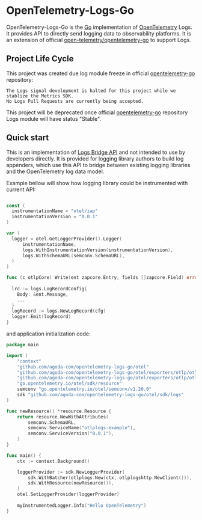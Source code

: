 # OpenTelemetry-Logs-Go

OpenTelemetry-Logs-Go is the [Go](https://golang.org) implementation of [OpenTelemetry](https://opentelemetry.io/) Logs.
It provides API to directly send logging data to observability platforms. It is an extension of official
[open-telemetry/opentelemetry-go](https://github.com/open-telemetry/opentelemetry-go) to support Logs.

## Project Life Cycle

This project was created due log module freeze in
official [opentelemetry-go](https://github.com/open-telemetry/opentelemetry-go) repository:

```
The Logs signal development is halted for this project while we stablize the Metrics SDK. 
No Logs Pull Requests are currently being accepted.
```

This project will be deprecated once official [opentelemetry-go](https://github.com/open-telemetry/opentelemetry-go)
repository Logs module will have status "Stable".

## Quick start

This is an implementation of [Logs Bridge API](https://opentelemetry.io/docs/specs/otel/logs/bridge-api/) and not
intended to use by developers directly. It is provided for logging library authors to build log appenders, which use
this API to bridge between existing logging libraries and the OpenTelemetry log data model.

Example bellow will show how logging library could be instrumented with current API:

```go

const (
  instrumentationName = "otel/zap"
  instrumentationVersion = "0.0.1"
)

var (
  logger = otel.GetLoggerProvider().Logger(
      instrumentationName,
      logs.WithInstrumentationVersion(instrumentationVersion),
      logs.WithSchemaURL(semconv.SchemaURL),
  )
)

func (c otlpCore) Write(ent zapcore.Entry, fields []zapcore.Field) error {
	
  lrc := logs.LogRecordConfig{
    Body: &ent.Message,
	...
  }
  logRecord := logs.NewLogRecord(cfg)
  logger.Emit(logRecord)
}
```

and application initialization code:

```go
package main

import (
	"context"
	"github.com/agoda-com/opentelemetry-logs-go/otel"
	"github.com/agoda-com/opentelemetry-logs-go/otel/exporters/otlp/otlplogs"
	"github.com/agoda-com/opentelemetry-logs-go/otel/exporters/otlp/otlplogs/otlplogshttp"
	"go.opentelemetry.io/otel/sdk/resource"
	semconv "go.opentelemetry.io/otel/semconv/v1.20.0"
	sdk "github.com/agoda-com/opentelemetry-logs-go/otel/sdk/logs"
)

func newResource() *resource.Resource {
	return resource.NewWithAttributes(
		semconv.SchemaURL,
		semconv.ServiceName("otlplogs-example"),
		semconv.ServiceVersion("0.0.1"),
	)
}

func main() {
	ctx := context.Background()

	loggerProvider := sdk.NewLoggerProvider(
		sdk.WithBatcher(otlplogs.New(ctx, otlplogshttp.NewClient())),
		sdk.WithResource(newResource()),
	)
	otel.SetLoggerProvider(loggerProvider)
	
	myInstrumentedLogger.Info("Hello OpenTelemetry")
}
```

